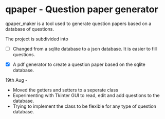 # qpaper - Question paper generator

qpaper\_maker is a tool used to generate question papers based on a database of questions.

The project is subdivided into
 - [ ] Changed from a sqlite database to a json database. It is easier to fill questions.
 - [x] A pdf generator to create a question paper based on the sqlite database.


19th Aug -
 - Moved the getters and setters to a seperate class
 - Experimenting with Tkinter GUI to read, edit and add questions to the database.
 - Trying to implement the class to be flexible for any type of question database.

